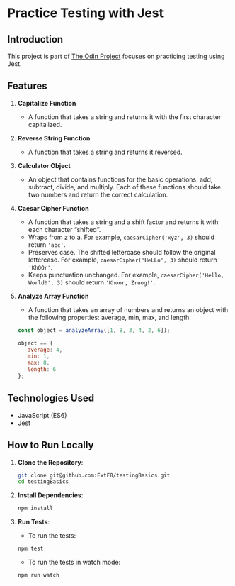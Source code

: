 # Practice Testing with Jest

## Introduction

This project is part of [The Odin Project](https://www.theodinproject.com/lessons/node-path-javascript-testing-practice) focuses on practicing testing using Jest.

## Features

1. **Capitalize Function**
    - A function that takes a string and returns it with the first character capitalized.

2. **Reverse String Function**
    - A function that takes a string and returns it reversed.

3. **Calculator Object**
    - An object that contains functions for the basic operations: add, subtract, divide, and multiply. Each of these functions should take two numbers and return the correct calculation.

4. **Caesar Cipher Function**
    - A function that takes a string and a shift factor and returns it with each character “shifted”.
    - Wraps from z to a. For example, `caesarCipher('xyz', 3)` should return `'abc'`.
    - Preserves case. The shifted lettercase should follow the original lettercase. For example, `caesarCipher('HeLLo', 3)` should return `'KhOOr'`.
    - Keeps punctuation unchanged. For example, `caesarCipher('Hello, World!', 3)` should return `'Khoor, Zruog!'`.

5. **Analyze Array Function**
    - A function that takes an array of numbers and returns an object with the following properties: average, min, max, and length.

    ```javascript
    const object = analyzeArray([1, 8, 3, 4, 2, 6]);

    object == {
       average: 4,
       min: 1,
       max: 8,
       length: 6
    };
    ```

## Technologies Used

- JavaScript (ES6)
- Jest

## How to Run Locally

1. **Clone the Repository**:

    ```bash
    git clone git@github.com:ExtF8/testingBasics.git
    cd testingBasics
    ```

2. **Install Dependencies**:

    ```bash
    npm install
    ```

3. **Run Tests**:
    - To run the tests:

    ```bash
    npm test
    ```

    - To run the tests in watch mode:

    ```bash
    npm run watch
    ```
